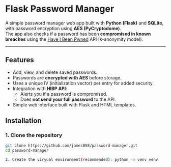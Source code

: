 # Flask Password Manager

A simple password manager web app built with **Python (Flask)** and **SQLite**, with password encryption using **AES (PyCryptodome)**.  
The app also checks if a password has been **compromised in known breaches** using the [Have I Been Pwned](https://haveibeenpwned.com/Passwords) API (k-anonymity model).

---

## Features
- Add, view, and delete saved passwords.
- Passwords are **encrypted with AES** before storage.
- Uses a unique IV (initialization vector) per entry for added security.
- Integration with **HIBP API**:
  - Alerts you if a password is compromised.
  - Does **not send your full password** to the API.
- Simple web interface built with Flask and HTML templates.

## Installation

### 1. Clone the repository
```bash
git clone https://github.com/james058/password-manager.git
cd password-manager

2. Create the viryual environment(recommended): python -m venv venv
